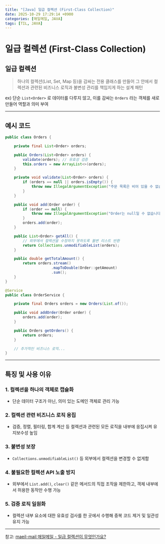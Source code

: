 ```yaml
---
title: "[Java] 일급 컬렉션 (First-Class Collection)"
date: 2025-10-29 17:29:14 +0900
categories: [매일메일, JAVA]
tags: [TIL, JAVA]
---
```

# 일급 컬렉션 (First-Class Collection)
## 일급 컬렉션

> 하나의 컬렉션(List, Set, Map 등)을 감싸는 전용 클래스를 만들어 그 안에서 컬렉션과 관련된 비즈니스 로직과 불변성 관리를 책임지게 하는 설계 패턴

ex) 단순 `List<Order>` 로 데이터를 다루지 않고, 이를 감싸는 `Orders` 라는 객체를 새로 만들어 역할과 의미 부여

---

## 예시 코드

```java
public class Orders {

    private final List<Order> orders;

    public Orders(List<Order> orders) {
        validate(orders); // 유효성 검증
        this.orders = new ArrayList<>(orders);
    }

    private void validate(List<Order> orders) {
        if (orders == null || orders.isEmpty()) {
            throw new IllegalArgumentException("주문 목록은 비어 있을 수 없습니다.");
        }
    }

    public void add(Order order) {
        if (order == null) {
            throw new IllegalArgumentException("Order는 null일 수 없습니다.");
        }
        orders.add(order);
    }

    public List<Order> getAll() {
        // 외부에서 컬렉션을 수정하지 못하도록 불변 리스트 반환
        return Collections.unmodifiableList(orders);
    }

    public double getTotalAmount() {
        return orders.stream()
                     .mapToDouble(Order::getAmount)
                     .sum();
    }
}
```

```java
@Service
public class OrderService {

    private final Orders orders = new Orders(List.of());

    public void addOrder(Order order) {
        orders.add(order);
    }

    public Orders getOrders() {
        return orders;
    }

    // 추가적인 비즈니스 로직...
}
```

---

## 특징 및 사용 이유

### 1. 컬렉션을 하나의 객체로 캡슐화
  - 단순 데이터 구조가 아닌, 의미 있는 도메인 객체로 관리 가능
### 2. 컬렉션 관련 비즈니스 로직 응집
  - 검증, 정렬, 필터링, 합계 계산 등 컬렉션과 관련된 모든 로직을 내부에 응집시켜 유지보수성 높임
### 3. 불변성 보장
  - `Collections.unmodifiableList()` 등 외부에서 컬렉션을 변경할 수 없게함
### 4. 불필요한 컬렉션 API 노출 방지
  - 외부에서 `List.add()`, `clear()` 같은 메서드의 직접 조작을 제한하고, 객체 내부에서 허용한 동작만 수행 가능
### 5. 검증 로직 일원화
  - 컬렉션 내부 요소에 대한 유효성 검사를 한 곳에서 수행해 중복 코드 제거 및 일관성 유지 가능

---

참고: [maeil-mail 매일메일 - 일급 컬렉션이 무엇인가요?](https://www.maeil-mail.kr/question/53)
